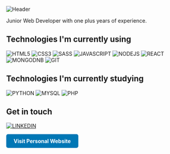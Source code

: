
![Header](https://user-images.githubusercontent.com/65264337/207755958-98f99c5f-4bce-47c5-95cd-23f63b50ccab.png)

Junior Web Developer with one plus years of experience.

## Technologies I'm currently using
![HTML5](https://img.shields.io/badge/HTML5-E34F26?style=for-the-badge&logo=html5&logoColor=white)
![CSS3](https://img.shields.io/badge/CSS3-1572B6?style=for-the-badge&logo=css3&logoColor=white)
![SASS](https://img.shields.io/badge/Sass-CC6699?style=for-the-badge&logo=sass&logoColor=white)
![JAVASCRIPT](https://img.shields.io/badge/JavaScript-323330?style=for-the-badge&logo=javascript&logoColor=F7DF1E)
![NODEJS](https://img.shields.io/badge/Node.js-43853D?style=for-the-badge&logo=node.js&logoColor=white)
![REACT](https://img.shields.io/badge/React-20232A?style=for-the-badge&logo=react&logoColor=61DAFB)
![MONGODNB](https://img.shields.io/badge/MongoDB-4EA94B?style=for-the-badge&logo=mongodb&logoColor=white)
![GIT](https://img.shields.io/badge/GIT-E44C30?style=for-the-badge&logo=git&logoColor=white)

 
 ## Technologies I'm currently studying
 ![PYTHON](https://img.shields.io/badge/Python-3776AB?style=for-the-badge&logo=python&logoColor=white)
 ![MYSQL](https://img.shields.io/badge/MySQL-005C84?style=for-the-badge&logo=mysql&logoColor=white)
 ![PHP](https://img.shields.io/badge/PHP-777BB4?style=for-the-badge&logo=php&logoColor=white)


## Get in touch
[![LINKEDIN](https://img.shields.io/badge/LinkedIn-0077B5?style=for-the-badge&logo=linkedin&logoColor=white)](https://www.linkedin.com/in/gabriela-franciscato/)

<a href="https://gabrielafranciscato.github.io/personal_website/" style="display: inline-block; background-color: #0077B5; color: white; padding: 10px 20px; text-decoration: none; font-weight: bold; border-radius: 5px;" target="_blank">Visit Personal Website</a>

